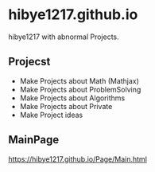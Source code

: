 # hibye1217.github.io
hibye1217 with abnormal Projects.

## Projecst
- Make Projects about Math (Mathjax)
- Make Projects about ProblemSolving
- Make Projects about Algorithms
- Make Projects about Private
- Make Project ideas

## MainPage
<https://hibye1217.github.io/Page/Main.html>